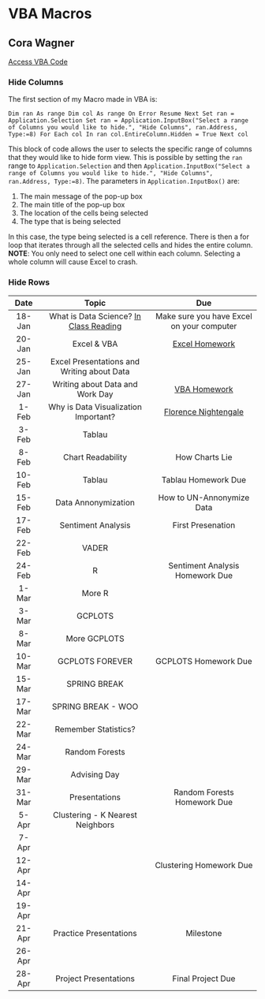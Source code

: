 # VBA Macros
## Cora Wagner

[Access VBA Code](https://github.com/CoraWagner/VBA/blob/4c92d580e2708a17d2b36338adc8a5b30a6afc44/MacrosCode)

### Hide Columns
The first section of my Macro made in VBA is:

`Dim ran As range
Dim col As range
On Error Resume Next
Set ran = Application.Selection
Set ran = Application.InputBox("Select a range of Columns you would like to hide.", "Hide Columns", ran.Address, Type:=8)
For Each col In ran
col.EntireColumn.Hidden = True
Next col`

This block of code allows the user to selects the specific range of columns that they would like to hide form view. This is possible by setting the `ran` range to `Application.Selection` and then `Application.InputBox("Select a range of Columns you would like to hide.", "Hide Columns", ran.Address, Type:=8)`. The parameters in `Application.InputBox()` are:
1. The main message of the pop-up box
2. The main title of the pop-up box
3. The location of the cells being selected
4. The type that is being selected

In this case, the type being selected is a cell reference. There is then a for loop that iterates through all the selected cells and hides the entire column. 
**NOTE**: You only need to select one cell within each column. Selecting a whole column will cause Excel to crash.

### Hide Rows

|  Date  |                    Topic                   |                    Due                    |
|:------:|:------------------------------------------:|:-----------------------------------------:|
| 18-Jan |  What is Data Science? [In Class Reading](http://jse.amstat.org/v23n2/witmer.pdf)   | Make sure you have Excel on your computer |
| 20-Jan |                 Excel & VBA                |              [Excel Homework](https://docs.google.com/document/d/1g8eOYNe9sDmrstRgvFRZBskxjaIaD7Za4lFXSgPPkVw/edit)             |
| 25-Jan | Excel Presentations and Writing about Data |                                           |
| 27-Jan |       Writing about Data and Work Day      |               [VBA Homework](https://docs.google.com/document/d/1bTkmUon_Kq6_DupNw2Szh-T4rFGqzeA2aIIBy7m1yhk/edit)              |
|  1-Feb |    Why is Data Visualization Important?    |           [Florence Nightengale](https://docs.google.com/forms/d/e/1FAIpQLSeL-qfdJBp5YGpPWiKXRBsypEZTh9TTMcv1g5TrqOWTx_NF7A/viewform?hr_submission=ChkIq_Gs4d8BEhAI0Zip0ZoNEgcIgoif9PgMEAE)          |
|  3-Feb |                   Tablau                   |                                           |
|  8-Feb |              Chart Readability             |               How Charts Lie              |
| 10-Feb |                   Tablau                   |            Tablau Homework Due            |
| 15-Feb |             Data Annonymization            |         How to UN-Annonymize Data         |
| 17-Feb |             Sentiment Analysis             |             First Presenation             |
| 22-Feb |                    VADER                   |                                           |
| 24-Feb |                      R                     |      Sentiment Analysis Homework Due      |
|  1-Mar |                   More R                   |                                           |
|  3-Mar |                   GCPLOTS                  |                                           |
|  8-Mar |                More GCPLOTS                |                                           |
| 10-Mar |               GCPLOTS FOREVER              |            GCPLOTS Homework Due           |
| 15-Mar |                SPRING BREAK                |                                           |
| 17-Mar |             SPRING BREAK - WOO             |                                           |
| 22-Mar |            Remember Statistics?            |                                           |
| 24-Mar |               Random Forests               |                                           |
| 29-Mar |                Advising Day                |                                           |
| 31-Mar |                Presentations               |        Random Forests Homework Due        |
|  5-Apr |      Clustering - K Nearest Neighbors      |                                           |
|  7-Apr |                                            |                                           |
| 12-Apr |                                            |          Clustering Homework Due          |
| 14-Apr |                                            |                                           |
| 19-Apr |                                            |                                           |
| 21-Apr |           Practice Presentations           |                 Milestone                 |
| 26-Apr |                                            |                                           |
| 28-Apr |            Project Presentations           |             Final Project Due             |
